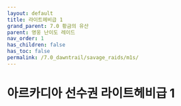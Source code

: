 ```yaml
---
layout: default
title: 라이트헤비급 1
grand_parent: 7.0 황금의 유산
parent: 영웅 난이도 레이드
nav_order: 1
has_children: false
has_toc: false
permalink: /7.0_dawntrail/savage_raids/m1s/
---
```


# **아르카디아 선수권 라이트헤비급 1**


